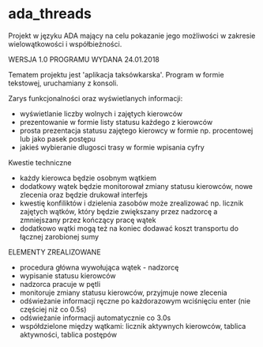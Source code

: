 # ada_threads
Projekt w języku ADA mający na celu pokazanie jego możliwości w zakresie wielowątkowości i współbieżności.

WERSJA 1.0 PROGRAMU WYDANA 24.01.2018

Tematem projektu jest 'aplikacja taksówkarska'.
Program w formie tekstowej, uruchamiany z konsoli.

Zarys funkcjonalności oraz wyświetlanych informacji:
 - wyświetlanie liczby wolnych i zajętych kierowców
 - prezentowanie w formie listy statusu każdego z kierowców
 - prosta prezentacja statusu zajętego kierowcy w formie np. procentowej lub jako pasek postępu
 - jakieś wybieranie dlugosci trasy w formie wpisania cyfry

Kwestie techniczne
 - każdy kierowca będzie osobnym wątkiem
 - dodatkowy wątek będzie monitorował zmiany statusu kierowców, nowe zlecenia oraz będzie drukował interfejs
 - kwestię konfiliktów i dzielenia zasobów może zrealizować np. licznik zajętych wątków, który będzie zwiększany przez nadzorcę a zmniejszany przez kończący pracę wątek
 - dodatkowo wątki mogą też na koniec dodawać koszt transportu do łącznej zarobionej sumy
 
ELEMENTY ZREALIZOWANE
 - procedura główna wywołująca wątek - nadzorcę
 - wypisanie statusu kierowców
 - nadzorca pracuje w pętli
 - monitoruje zmiany statusu kierowców, przyjmuje nowe zlecenia
 - odświeżanie informacji ręczne po każdorazowym wciśnięciu enter (nie częściej niż co 0.5s)
 - odświeżanie informacji automatycznie co 3.0s
 - współdzielone między wątkami: licznik aktywnych kierowców, tablica aktywności, tablica postępów
 
